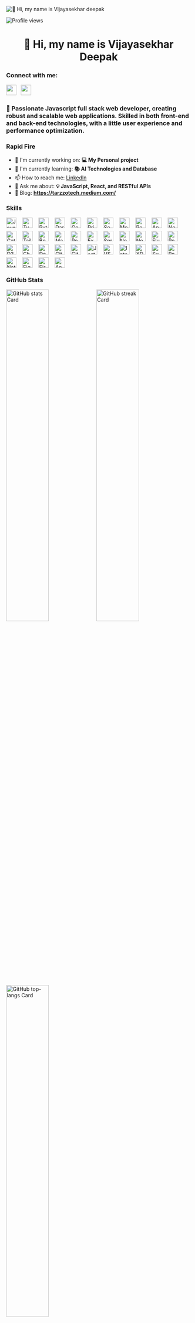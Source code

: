 ![👋 Hi, my name is Vijayasekhar deepak](https://mir-s3-cdn-cf.behance.net/project_modules/max_1200/79731568097599.5b50bca477735.jpg)

![Profile views](https://komarev.com/ghpvc/?username=vijaydeepak-tt&label=Profile%20views&color=0e75b6&style=flat)

<div id="toc">
  <ul align="center" style="list-style: none">
    <summary>
      <h1>
        👋 Hi, my name is Vijayasekhar Deepak
      </h1>
    </summary>
  </ul>
</div>

**<h3 align="left">Connect with me:</h3>** 
<p align="left"><a href="https://www.linkedin.com/in/vijay-deepak" target="_blank"><img src="https://img.shields.io/badge/LinkedIn-0077B5?style=for-the-badge&logo=linkedin&logoColor=white" height="28" style="margin-right: 8px"></a> <a href="https://github.com/vijaydeepak-tt" target="_blank"><img src="https://img.shields.io/badge/GitHub-100000?style=for-the-badge&logo=github&logoColor=white" height="28" style="margin-right: 8px"></a></p>

 **<h3 align="left">🚀 Passionate Javascript full stack web developer, creating robust and scalable web applications. Skilled in both front-end and back-end technologies, with a little user experience and performance optimization.</h3>**

**<h3 align="left">Rapid Fire</h3>**

- 💼 I'm currently working on: **💻 My Personal project**
- 🌱 I'm currently learning: **📚 AI Technologies and Database**
- 📫 How to reach me: [LinkedIn](https://www.linkedin.com/in/vijay-deepak)
- 💬 Ask me about: **💡 JavaScript, React, and RESTful APIs**
- 📝 Blog: **<a href="https://tarzzotech.medium.com/" target="_blank">https://tarzzotech.medium.com/</a>**


 **<h3 align="left">Skills</h3>**

<div style="display: flex; flex-wrap: wrap; gap: 8px; justify-content: left;"><img src="https://cdn.simpleicons.org/javascript/F7DF1E" height="28" alt="JavaScript" style="margin-right: 8px"> <img src="https://cdn.simpleicons.org/typescript/3178C6" height="28" alt="TypeScript" style="margin-right: 8px"> <img src="https://cdn.simpleicons.org/python/3776AB" height="28" alt="Python" style="margin-right: 8px"> <img src="https://cdn.simpleicons.org/dart/0175C2" height="28" alt="Dart" style="margin-right: 8px"> <img src="https://cdn.simpleicons.org/go/00ADD8" height="28" alt="Go" style="margin-right: 8px"> <img src="https://cdn.simpleicons.org/prisma/2E5798" height="28" alt="Prisma" style="margin-right: 8px"> <img src="https://cdn.simpleicons.org/sequelize/52B0E7" height="28" alt="Sequelize" style="margin-right: 8px"> <img src="https://cdn.simpleicons.org/mongoose/6F8F9D" height="28" alt="Mongoose" style="margin-right: 8px"> <img src="https://cdn.simpleicons.org/react/61DAFB" height="28" alt="React" style="margin-right: 8px"> <img src="https://cdn.simpleicons.org/angular/DD0031" height="28" alt="Angular" style="margin-right: 8px"> <img src="https://cdn.simpleicons.org/nextdotjs/000000" height="28" alt="Next.js" style="margin-right: 8px"> <img src="https://cdn.simpleicons.org/gatsby/663399" height="28" alt="Gatsby" style="margin-right: 8px"> <img src="https://cdn.simpleicons.org/tailwindcss/06B6D4" height="28" alt="Tailwind" style="margin-right: 8px"> <img src="https://cdn.simpleicons.org/bootstrap/7952B3" height="28" alt="Bootstrap" style="margin-right: 8px"> <img src="https://cdn.simpleicons.org/mui/007FFF" height="28" alt="MaterialUI" style="margin-right: 8px"> <img src="https://cdn.simpleicons.org/redux/764ABC" height="28" alt="Redux" style="margin-right: 8px"> <img src="https://cdn.simpleicons.org/express/000000" height="28" alt="Express" style="margin-right: 8px"> <img src="https://cdn.simpleicons.org/spring/6DB33F" height="28" alt="Spring" style="margin-right: 8px"> <img src="https://cdn.simpleicons.org/nestjs/E0234E" height="28" alt="NestJs" style="margin-right: 8px"> <img src="https://skillicons.dev/icons?i=nodejs" height="28" alt="Node.js" style="margin-right: 8px"> <img src="https://cdn.simpleicons.org/flutter/02569B" height="28" alt="Flutter" style="margin-right: 8px"> <img src="https://skillicons.dev/icons?i=react" height="28" alt="React Native" style="margin-right: 8px"> <img src="https://cdn.jsdelivr.net/gh/devicons/devicon/icons/d3js/d3js-original.svg" height="28" alt="D3.js" style="margin-right: 8px"> <img src="https://img.shields.io/badge/Chart.js-FF6384?logo=chart.js&logoColor=white" height="28" alt="Chart.js" style="margin-right: 8px"> <img src="https://cdn.jsdelivr.net/gh/devicons/devicon/icons/docker/docker-original.svg" height="28" alt="Docker" style="margin-right: 8px"> <img src="https://cdn.jsdelivr.net/gh/devicons/devicon/icons/git/git-original.svg" height="28" alt="Git" style="margin-right: 8px"> <img src="https://cdn.jsdelivr.net/gh/devicons/devicon/icons/github/github-original.svg" height="28" alt="GitHub" style="margin-right: 8px"> <img src="https://cdn.simpleicons.org/jest/C21325" height="28" alt="Jest" style="margin-right: 8px"> <img src="https://cdn.jsdelivr.net/gh/devicons/devicon@latest/icons/vscode/vscode-original.svg" height="28" alt="VSCode" style="margin-right: 8px"> <img src="https://cdn.jsdelivr.net/gh/devicons/devicon@latest/icons/intellij/intellij-original.svg" height="28" alt="Intellij" style="margin-right: 8px"> <img src="https://cdn.jsdelivr.net/gh/devicons/devicon@latest/icons/xd/xd-original.svg" height="28" alt="XD" style="margin-right: 8px"> <img src="https://img.shields.io/badge/Sublime_Text-FF9800?logo=sublime-text&logoColor=white" height="28" alt="Sublime Text" style="margin-right: 8px"> <img src="https://img.shields.io/badge/Postman-FF6C37?logo=postman&logoColor=white" height="28" alt="Postman" style="margin-right: 8px"> <img src="https://img.shields.io/badge/Notepad++-90E59A?logo=notepad-plus-plus&logoColor=white" height="28" alt="Notepad++" style="margin-right: 8px"> <img src="https://img.shields.io/badge/Figma-F24E1E?logo=figma&logoColor=white" height="28" alt="Figma" style="margin-right: 8px"> <img src="https://cdn.simpleicons.org/firebase/FFCA28" height="28" alt="Firebase" style="margin-right: 8px"> <img src="https://cdn.simpleicons.org/appwrite/F02E65" height="28" alt="Appwrite" style="margin-right: 8px"></div>

 **<h3 align="left">GitHub Stats</h3>**

<p align="left">
  <img width="48%" src="https://github-readme-stats.vercel.app/api?username=vijaydeepak-tt&theme=react&hide_title=false&hide_rank=false&show_icons=false&include_all_commits=false&count_private=true&line_height=23" alt="GitHub stats Card" />
  <img width="48%" src="https://streak-stats.demolab.com/?user=vijaydeepak-tt&theme=react&hide_border=false&date_format=M+j%5B%2C+Y%5D&mode=daily&hide_total_contributions=false&hide_current_streak=false&hide_longest_streak=false&card_height=200" alt="GitHub streak Card" />
</p>

<p align="left">
  <img width="48%" src="https://github-readme-stats.vercel.app/api/top-langs?username=vijaydeepak-tt&theme=react&hide_title=false&layout=compact&langs_count=6&hide_progress=false&card_width=400" alt="GitHub top-langs Card" />
</p>

 **<h3 align="left">GitHub Org's Stats</h3>**

<p align="left">
  <img width="48%" src="https://github-readme-stats.vercel.app/api?username=TarzzoTech-Medium&theme=react&hide_title=false&hide_rank=false&show_icons=false&include_all_commits=false&count_private=true&line_height=23" alt="GitHub stats Card" />
</p>

 **<h3 align="left">Support Me</h3>**

<p align="left"><a href="https://buymeacoffee.com/vijaydeepak" target="_blank"><img src="https://img.shields.io/badge/Buy%20Me%20a%20Coffee-fde047?style=for-the-badge&logo=buy-me-a-coffee&logoColor=white" height="36" style="margin-right: 4px"></a></p>
